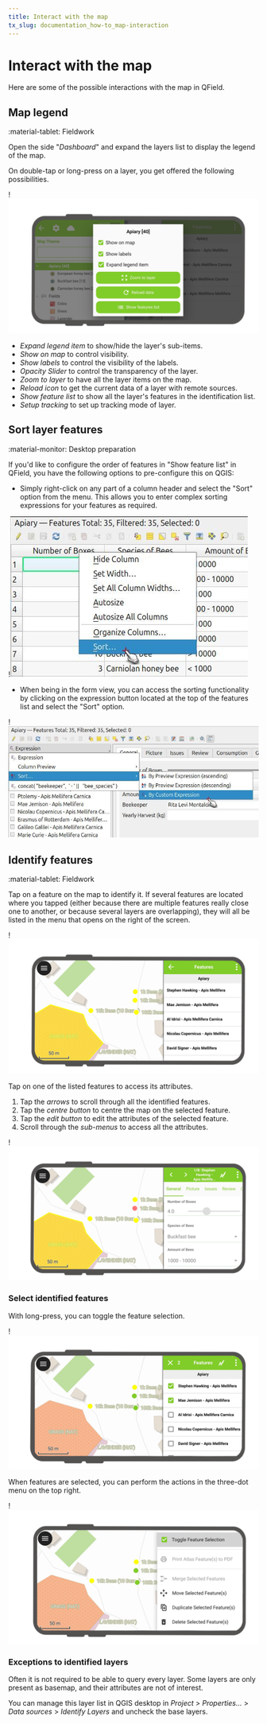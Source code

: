 ```yaml
---
title: Interact with the map
tx_slug: documentation_how-to_map-interaction
---
```


# Interact with the map

Here are some of the possible interactions with the map in QField.

## Map legend
:material-tablet: Fieldwork

Open the side "*Dashboard*" and expand the layers list to display the legend
of the map.

On double-tap or long-press on a layer, you get offered the following possibilities.

!![](../assets/images/howto_legendoptions.png)

- *Expand legend item* to show/hide the layer's sub-items.
- *Show on map* to control visibility.
- *Show labels* to control the visibility of the labels.
- *Opacity Slider* to control the transparency of the layer.
- *Zoom to layer* to have all the layer items on the map.
- *Reload icon* to get the current data of a layer with remote sources.
- *Show feature list* to show all the layer's features in the identification list.
- *Setup tracking* to set up tracking mode of layer.


## Sort layer features
:material-monitor: Desktop preparation

If you'd like to configure the order of features in "Show feature list" in QField, you have the following options to pre-configure this on QGIS:

- Simply right-click on any part of a column header and select the "Sort" option from the menu. This allows you to enter complex sorting expressions for your features as required.

!![](../assets/images/accesing-sort-feature-list-op1.png)

- When being in the form view, you can access the sorting functionality by clicking on the expression button located at the top of the features list and select the "Sort" option.

!![](../assets/images/accesing-sort-feature-list-op2.png)

## Identify features
:material-tablet: Fieldwork

Tap on a feature on the map to identify it.
If several features are located where you tapped (either because there are multiple features really close one to another, or because several layers are overlapping), they will all be listed in the menu that opens on the right of the screen.

!![](../assets/images/howto_identification.png)

Tap on one of the listed features to access its attributes.

1. Tap the *arrows* to scroll through all the identified features.
2. Tap the *centre button* to centre the map on the selected feature.
3. Tap the *edit button* to edit the attributes of the selected feature.
4. Scroll through the *sub-menus* to access all the attributes.

!![](../assets/images/howto_featureinfo.png)

### Select identified features

With long-press, you can toggle the feature selection.

!![](../assets/images/howto_selection.png)

When features are selected, you can perform the actions in the three-dot menu on the top right.

!![](../assets/images/howto_identification_options.png)


### Exceptions to identified layers

Often it is not required to be able to query every layer. Some layers
are only present as basemap, and their attributes are not of interest.

You can manage this layer list in QGIS desktop in
*Project* > *Properties...* > *Data sources* > *Identify Layers* and uncheck the base layers.
